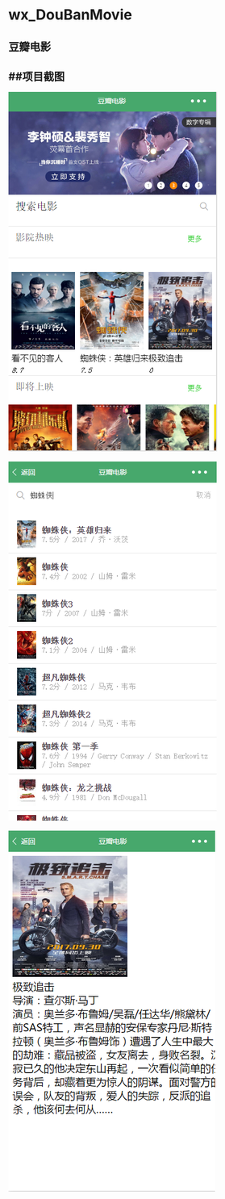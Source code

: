 # wx_DouBanMovie
豆瓣电影
----
##项目截图
----
![](https://github.com/wenyuanzhuo/wx_DouBanMovie/raw/master/movie1.png)<br><br>
![](https://github.com/wenyuanzhuo/wx_DouBanMovie/raw/master/movie2.png)<br><br>
![](https://github.com/wenyuanzhuo/wx_DouBanMovie/raw/master/movie3.png)<br><br>
